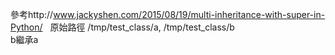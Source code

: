 參考http://www.jackyshen.com/2015/08/19/multi-inheritance-with-super-in-Python/  
原始路徑 /tmp/test_class/a, /tmp/test_class/b  
b繼承a
